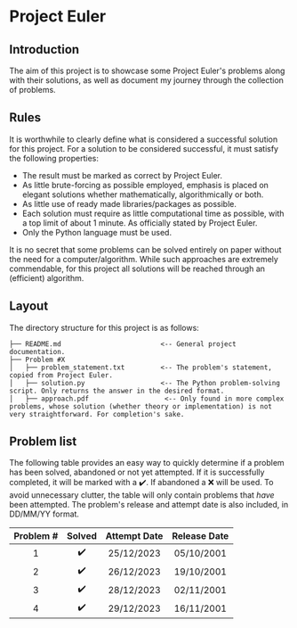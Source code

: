 # Project Euler

## Introduction
The aim of this project is to showcase some Project Euler's problems along with their solutions, as well as document my journey through the collection of problems.

## Rules
It is worthwhile to clearly define what is considered a successful solution for this project. For a solution to be considered successful, it must satisfy the following properties:
* The result must be marked as correct by Project Euler.
* As little brute-forcing as possible employed, emphasis is placed on elegant solutions whether mathematically, algorithmically or both.
* As little use of ready made libraries/packages as possible.
* Each solution must require as little computational time as possible, with a top limit of about 1 minute. As officially stated by Project Euler.
* Only the Python language must be used.

It is no secret that some problems can be solved entirely on paper without the need for a computer/algorithm. While such approaches are extremely commendable, for this project all solutions will be reached through an (efficient) algorithm.

## Layout

The directory structure for this project is as follows:
```
├── README.md                         <-- General project documentation.
├── Problem #X
│   ├── problem_statement.txt         <-- The problem's statement, copied from Project Euler.
│   ├── solution.py                   <-- The Python problem-solving script. Only returns the answer in the desired format.
│   ├── approach.pdf                   <-- Only found in more complex problems, whose solution (whether theory or implementation) is not very straightforward. For completion's sake.
```
## Problem list

The following table provides an easy way to quickly determine if a problem has been solved, abandoned or not yet attempted. If it is successfully completed, it will be marked with a :heavy_check_mark:. If abandoned a :x: will be used. To avoid unnecessary clutter, the table will only contain problems that *have* been attempted. The problem's release and attempt date is also included, in DD/MM/YY format.

| Problem # | Solved | Attempt Date | Release Date |
| :-------: | :----: | :----------: | :----------: |
| 1         | :heavy_check_mark: | 25/12/2023 | 05/10/2001 |
| 2         | ✔️                | 26/12/2023 | 19/10/2001 |
| 3         | ✔️                | 28/12/2023 | 02/11/2001 |
| 4         | ✔️                | 29/12/2023 | 16/11/2001 |

